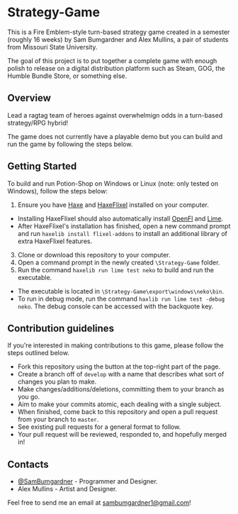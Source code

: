 # Strategy-Game
This is a Fire Emblem-style turn-based strategy game created in a semester (roughly 16 weeks) by Sam Bumgardner and Alex Mullins, a pair of students from Missouri State University.

The goal of this project is to put together a complete game with enough polish to release on a digital distribution platform such as Steam, GOG, the Humble Bundle Store, or something else.

## Overview

Lead a ragtag team of heroes against overwhelmign odds in a turn-based strategy/RPG hybrid!

The game does not currently have a playable demo but you can build and run the game by following the steps below.

## Getting Started

To build and run Potion-Shop on Windows or Linux (note: only tested on Windows), follow the steps below:

1. Ensure you have [Haxe](http://www.haxe.org/download) and [HaxeFlixel](http://www.haxeflixel.com) installed on your computer.
  * Installing HaxeFlixel should also automatically install [OpenFl](http://www.openfl.org/learn/docs/getting-started/) and [Lime](https://lib.haxe.org/p/lime).
  * After HaxeFlixel's installation has finished, open a new command prompt and run `haxelib install flixel-addons` to install an additional library of extra HaxeFlixel features.
3. Clone or download this repository to your computer.	
4. Open a command prompt in the newly created `\Strategy-Game` folder.
5. Run the command `haxelib run lime test neko` to build and run the executable.
  * The executable is located in `\Strategy-Game\export\windows\neko\bin`.
  * To run in debug mode, run the command `haxlib run lime test -debug neko`. The debug console can be accessed with the backquote key.
  
## Contribution guidelines

If you're interested in making contributions to this game, please follow the steps outlined below.

* Fork this repository using the button at the top-right part of the page.
* Create a branch off of `develop` with a name that describes what sort of changes you plan to make.
* Make changes/additions/deletions, committing them to your branch as you go. 
 * Aim to make your commits atomic, each dealing with a single subject.
* When finished, come back to this repository and open a pull request from your branch to `master`.
 * See existing pull requests for a general format to follow.
* Your pull request will be reviewed, responded to, and hopefully merged in!

## Contacts

* [@SamBumgardner](https://github.com/SamBumgardner) - Programmer and Designer.
* Alex Mullins - Artist and Designer.

Feel free to send me an email at sambumgardner1@gmail.com!

